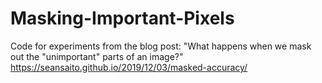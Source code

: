 # Masking-Important-Pixels
Code for experiments from the blog post: "What happens when we mask out the "unimportant" parts of an image?" https://seansaito.github.io/2019/12/03/masked-accuracy/
